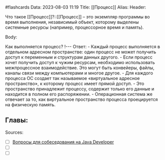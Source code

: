 #flashcards
Data: 2023-08-03 11:19
Title: [[Процесс]]
Alias:
Header:

Что такое [[Процесс]]?::[[Процесс]] – это экземпляр программы во время выполнения, независимый объект, которому выделены системные ресурсы (например, процессорное время и память).
<!--SR:!2023-11-03,10,390-->


Body:

Как выполняется процесс?
!---
Ответ:
	- Каждый процесс выполняется в отдельном адресном пространстве: один процесс не может получить доступ к переменным и структурам данных другого. 
	- Если процесс хочет получить доступ к чужим ресурсам, необходимо использовать межпроцессное взаимодействие. Это могут быть конвейеры, файлы, каналы связи между компьютерами и многое другое.
	- Для каждого процесса ОС создает так называемое «виртуальное адресное пространство», к которому процесс имеет прямой доступ. 
	- Это пространство принадлежит процессу, содержит только его данные и находится в полном его распоряжении.
	- Операционная система же отвечает за то, как виртуальное пространство процесса проецируется на физическую память.
<!--SR:!2023-11-05,10,230-->




Главы:
-


Sources:
- [ ] [Вопросы для собеседования на Java Developer](https://github.com/enhorse/java-interview/blob/master/README.md#%D0%9E%D0%9E%D0%9F)
- [ ] []()
- [ ] []()
